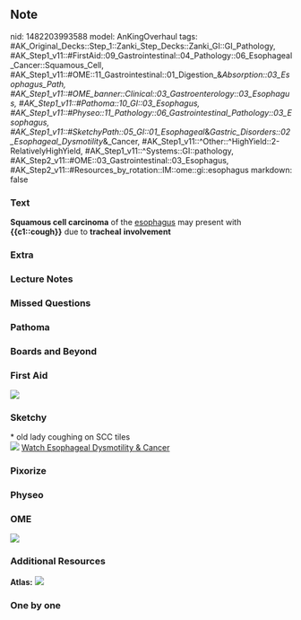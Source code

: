 ## Note
nid: 1482203993588
model: AnKingOverhaul
tags: #AK_Original_Decks::Step_1::Zanki_Step_Decks::Zanki_GI::GI_Pathology, #AK_Step1_v11::#FirstAid::09_Gastrointestinal::04_Pathology::06_Esophageal_Cancer::Squamous_Cell, #AK_Step1_v11::#OME::11_Gastrointestinal::01_Digestion_&_Absorption::03_Esophagus_Path, #AK_Step1_v11::#OME_banner::Clinical::03_Gastroenterology::03_Esophagus, #AK_Step1_v11::#Pathoma::10_GI::03_Esophagus, #AK_Step1_v11::#Physeo::11_Pathology::06_Gastrointestinal_Pathology::03_Esophagus, #AK_Step1_v11::#SketchyPath::05_GI::01_Esophageal_&_Gastric_Disorders::02_Esophageal_Dysmotility_&_Cancer, #AK_Step1_v11::^Other::^HighYield::2-RelativelyHighYield, #AK_Step1_v11::^Systems::GI::pathology, #AK_Step2_v11::#OME::03_Gastrointestinal::03_Esophagus, #AK_Step2_v11::#Resources_by_rotation::IM::ome::gi::esophagus
markdown: false

### Text
<div>
  <b>Squamous cell carcinoma</b> of the <u>esophagus</u> may
  present with <b>{{c1::cough}}</b> due to <b>tracheal</b>
  <b>involvement</b>
</div>

### Extra


### Lecture Notes


### Missed Questions


### Pathoma


### Boards and Beyond


### First Aid
<img src="tmpT2OpTb.png">

### Sketchy
<div>
  * old lady coughing on SCC tiles
</div><img src="Zoverall%20picture%20(38)_1566160514431.JPG">
<a href=
"https://dashboard.sketchy.com/study/medical/courses/medical-pathophysiology/units/medical-pathophysiology-gi/videos/medical-pathophysiology-gi-esophageal-and-gastric-disorders-esophageal-dysmotility-and-cancer?utm_source=anki&utm_medium=partnership&utm_campaign=february_update&utm_content=medical">
Watch Esophageal Dysmotility & Cancer</a>

### Pixorize


### Physeo


### OME
<div class="ome-widget">
  <a href=
  "https://onlinemeded.org/spa/gastroenterology/esophagus/acquire?ref=anki">
  <img src="_OME_AnkiFlashcards_Lesson_3.png"></a>
</div>

### Additional Resources
<b>Atlas:</b> <img src="tmpMiA81V.png">

### One by one

